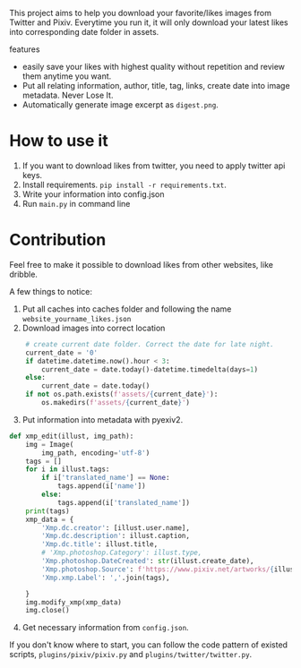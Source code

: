 This project aims to help you download your favorite/likes images from Twitter and Pixiv. Everytime you run it, it will only download your latest likes into corresponding date folder in assets. 

features
* easily save your likes with highest quality without repetition and review them anytime you want.
* Put all relating information, author, title, tag, links, create date into image metadata. Never Lose It.
* Automatically generate image excerpt as `digest.png`.

# How to use it
1. If you want to download likes from twitter, you need to apply twitter api keys.
2. Install requirements. `pip install -r requirements.txt`.
3. Write your information into config.json
4. Run `main.py` in command line

# Contribution
Feel free to make it possible to download likes from other websites, like dribble.

A few things to notice:
1. Put all caches into caches folder and following the name `website_yourname_likes.json`
2. Download images into correct location
```python
    # create current date folder. Correct the date for late night.
    current_date = '0'
    if datetime.datetime.now().hour < 3:
        current_date = date.today()-datetime.timedelta(days=1)
    else:
        current_date = date.today()
    if not os.path.exists(f'assets/{current_date}'):
        os.makedirs(f'assets/{current_date}')
```
3. Put information into metadata with pyexiv2.
```python
def xmp_edit(illust, img_path):
    img = Image(
        img_path, encoding='utf-8')
    tags = []
    for i in illust.tags:
        if i['translated_name'] == None:
            tags.append(i['name'])
        else:
            tags.append(i['translated_name'])
    print(tags)
    xmp_data = {
        'Xmp.dc.creator': [illust.user.name],
        'Xmp.dc.description': illust.caption,
        'Xmp.dc.title': illust.title,
        # 'Xmp.photoshop.Category': illust.type,
        'Xmp.photoshop.DateCreated': str(illust.create_date),
        'Xmp.photoshop.Source': f'https://www.pixiv.net/artworks/{illust.id}',
        'Xmp.xmp.Label': ','.join(tags),

    }
    img.modify_xmp(xmp_data)
    img.close()
```
4. Get necessary information from `config.json`.

If you don't know where to start, you can follow the code pattern of existed scripts, `plugins/pixiv/pixiv.py` and  `plugins/twitter/twitter.py`.